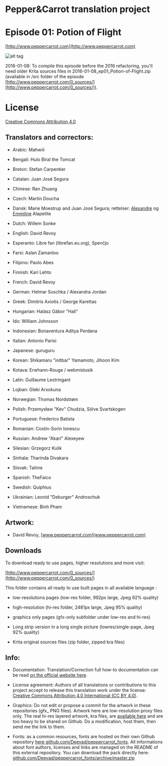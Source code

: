 ﻿# Pepper&Carrot translation project
# Episode 01: Potion of Flight

[http://www.peppercarrot.com](http://www.peppercarrot.com)

![alt tag](gfx_Pepper-and-Carrot_by-David-Revoy_E01.png)

2016-01-08: To compile this episode before the 2016 refactoring, you'll need older Krita sources files in 2016-01-08_ep01_Potion-of-Flight.zip (available in /src folder of the episode [http://www.peppercarrot.com/0_sources/](http://www.peppercarrot.com/0_sources/)).


License
=======

[Creative Commons Attribution 4.0](https://creativecommons.org/licenses/by/4.0/)

## Translators and correctors:

* Arabic: Mahwiii

* Bengali: Hulo Biral the Tomcat

* Breton: Stefan Carpentier

* Catalan: Juan José Segura

* Chinese: Ran Zhuang

* Czech: Martin Doucha

* Dansk: Marie Moestrup and Juan José Segura; rettelser: [Alexandre](https://github.com/Alkarex) og [Emmiline](https://github.com/Emmilinette) Alapetite

* Dutch: Willem Sonke

* English: David Revoy

* Esperanto: Libre fan (librefan.eu.org), Spenĉjo

* Farsi: Aslan Zamanloo

* Filipino: Paolo Abes

* Finnish: Kari Lehto

* French: David Revoy

* German: Helmar Suschka / Alexandra Jordan

* Greek: Dimitris Axiotis / George Karettas

* Hungarian: Halász Gábor "Hali"

* Ido: William Johnsson

* Indonesian: Bonaventura Aditya Perdana

* Italian: Antonio Parisi

* Japanese: guruguru

* Korean: Shikamaru "initbar" Yamamoto, Jihoon Kim

* Kotava: Erwhann-Rouge / webmistusik

* Latin: Guillaume Lestringant

* Lojban: Gleki Arxokuna

* Norwegian: Thomas Nordstrøm

* Polish: Przemysław "Kev" Chudzia, Sölve Svartskogen

* Portuguese: Frederico Batista

* Romanian: Costin-Sorin Ionescu

* Russian: Andrew "Akari" Alexeyew

* Silesian: Grzegorz Kulik

* Sinhala: Tharinda Divakara

* Slovak: Talime

* Spanish: TheFaico

* Swedish: Quiphius

* Ukrainian: Leonid "Deburger" Androschuk

* Vietnamese: Binh Pham


## Artwork:

* David Revoy, [www.peppercarrot.com](www.peppercarrot.com)


## Downloads

To download ready to use pages, higher resolutions and more visit:

[http://www.peppercarrot.com/0_sources/](http://www.peppercarrot.com/0_sources/)


This folder contains all ready to use built pages in all available language :

* low-resolutions pages (low-res folder, 992px large, Jpeg 92% quality)

* high-resolution (hi-res folder, 2481px large, Jpeg 95% quality)

* graphics only pages (gfx-only subfolder under low-res and hi-res)

* Long strip version in a long single picture (lowres/single-page, Jpeg 92% quality)

* Krita original sources files (zip folder, zipped kra files) 


## Info:

- Documentation: Translation/Correction full how-to documentation can be read [on the official website here](http://www.peppercarrot.com/fr/article267/how-to-add-a-translation-or-a-correction).

- License agreement: Authors of all translations or contributions to this project accept to release this translation work under the license: [Creative Commons Attribution 4.0 International (CC BY 4.0)](https://creativecommons.org/licenses/by/4.0/).

- Graphics: Do not edit or propose a commit for the artwork in these repositories (gfx_ PNG files). Artwork here are low-resolution proxy files only. The real hi-res layered artwork, kra files, are [available here](http://www.peppercarrot.com/en/static6/sources) and are too heavy to be shared on Github. Do a modification, host them, then send me the link to them.

- Fonts: as a common resources, fonts are hosted on their own Github repository [here  github.com/Deevad/peppercarrot_fonts](https://github.com/Deevad/peppercarrot_fonts). All informations about font authors, licenses and links are managed on the README of this external repository. You can download the pack directly here: [github.com/Deevad/peppercarrot_fonts/archive/master.zip](https://github.com/Deevad/peppercarrot_fonts/archive/master.zip)
